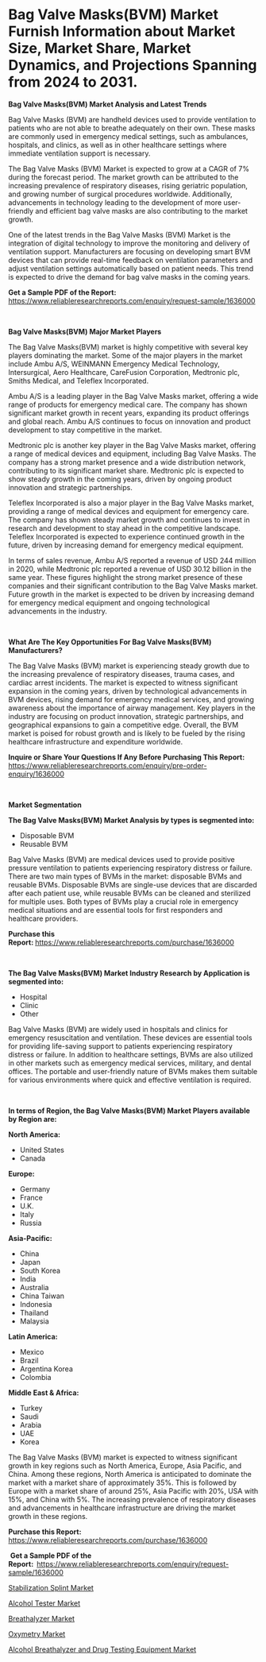 <p><h1>Bag Valve Masks(BVM) Market Furnish Information about Market Size, Market Share, Market Dynamics, and Projections Spanning from 2024 to 2031.</h1></p><p><strong>Bag Valve Masks(BVM) Market Analysis and Latest Trends</strong></p>
<p><p>Bag Valve Masks (BVM) are handheld devices used to provide ventilation to patients who are not able to breathe adequately on their own. These masks are commonly used in emergency medical settings, such as ambulances, hospitals, and clinics, as well as in other healthcare settings where immediate ventilation support is necessary.</p><p>The Bag Valve Masks (BVM) Market is expected to grow at a CAGR of 7% during the forecast period. The market growth can be attributed to the increasing prevalence of respiratory diseases, rising geriatric population, and growing number of surgical procedures worldwide. Additionally, advancements in technology leading to the development of more user-friendly and efficient bag valve masks are also contributing to the market growth.</p><p>One of the latest trends in the Bag Valve Masks (BVM) Market is the integration of digital technology to improve the monitoring and delivery of ventilation support. Manufacturers are focusing on developing smart BVM devices that can provide real-time feedback on ventilation parameters and adjust ventilation settings automatically based on patient needs. This trend is expected to drive the demand for bag valve masks in the coming years.</p></p>
<p><strong>Get a Sample PDF of the Report:&nbsp;</strong> <a href="https://www.reliableresearchreports.com/enquiry/request-sample/1636000">https://www.reliableresearchreports.com/enquiry/request-sample/1636000</a></p>
<p>&nbsp;</p>
<p><strong>Bag Valve Masks(BVM) Major Market Players</strong></p>
<p><p>The Bag Valve Masks(BVM) market is highly competitive with several key players dominating the market. Some of the major players in the market include Ambu A/S, WEINMANN Emergency Medical Technology, Intersurgical, Aero Healthcare, CareFusion Corporation, Medtronic plc, Smiths Medical, and Teleflex Incorporated.</p><p>Ambu A/S is a leading player in the Bag Valve Masks market, offering a wide range of products for emergency medical care. The company has shown significant market growth in recent years, expanding its product offerings and global reach. Ambu A/S continues to focus on innovation and product development to stay competitive in the market.</p><p>Medtronic plc is another key player in the Bag Valve Masks market, offering a range of medical devices and equipment, including Bag Valve Masks. The company has a strong market presence and a wide distribution network, contributing to its significant market share. Medtronic plc is expected to show steady growth in the coming years, driven by ongoing product innovation and strategic partnerships.</p><p>Teleflex Incorporated is also a major player in the Bag Valve Masks market, providing a range of medical devices and equipment for emergency care. The company has shown steady market growth and continues to invest in research and development to stay ahead in the competitive landscape. Teleflex Incorporated is expected to experience continued growth in the future, driven by increasing demand for emergency medical equipment.</p><p>In terms of sales revenue, Ambu A/S reported a revenue of USD 244 million in 2020, while Medtronic plc reported a revenue of USD 30.12 billion in the same year. These figures highlight the strong market presence of these companies and their significant contribution to the Bag Valve Masks market. Future growth in the market is expected to be driven by increasing demand for emergency medical equipment and ongoing technological advancements in the industry.</p></p>
<p>&nbsp;</p>
<p><strong>What Are The Key Opportunities For Bag Valve Masks(BVM) Manufacturers?</strong></p>
<p><p>The Bag Valve Masks (BVM) market is experiencing steady growth due to the increasing prevalence of respiratory diseases, trauma cases, and cardiac arrest incidents. The market is expected to witness significant expansion in the coming years, driven by technological advancements in BVM devices, rising demand for emergency medical services, and growing awareness about the importance of airway management. Key players in the industry are focusing on product innovation, strategic partnerships, and geographical expansions to gain a competitive edge. Overall, the BVM market is poised for robust growth and is likely to be fueled by the rising healthcare infrastructure and expenditure worldwide.</p></p>
<p><strong>Inquire or Share Your Questions If Any Before Purchasing This Report:</strong> <a href="https://www.reliableresearchreports.com/enquiry/pre-order-enquiry/1636000">https://www.reliableresearchreports.com/enquiry/pre-order-enquiry/1636000</a></p>
<p>&nbsp;</p>
<p><strong>Market Segmentation</strong></p>
<p><strong>The Bag Valve Masks(BVM) Market Analysis by types is segmented into:</strong></p>
<p><ul><li>Disposable BVM</li><li>Reusable BVM</li></ul></p>
<p><p>Bag Valve Masks (BVM) are medical devices used to provide positive pressure ventilation to patients experiencing respiratory distress or failure. There are two main types of BVMs in the market: disposable BVMs and reusable BVMs. Disposable BVMs are single-use devices that are discarded after each patient use, while reusable BVMs can be cleaned and sterilized for multiple uses. Both types of BVMs play a crucial role in emergency medical situations and are essential tools for first responders and healthcare providers.</p></p>
<p><strong>Purchase this Report:&nbsp;</strong><a href="https://www.reliableresearchreports.com/purchase/1636000">https://www.reliableresearchreports.com/purchase/1636000</a></p>
<p>&nbsp;</p>
<p><strong>The Bag Valve Masks(BVM) Market Industry Research by Application is segmented into:</strong></p>
<p><ul><li>Hospital</li><li>Clinic</li><li>Other</li></ul></p>
<p><p>Bag Valve Masks (BVM) are widely used in hospitals and clinics for emergency resuscitation and ventilation. These devices are essential tools for providing life-saving support to patients experiencing respiratory distress or failure. In addition to healthcare settings, BVMs are also utilized in other markets such as emergency medical services, military, and dental offices. The portable and user-friendly nature of BVMs makes them suitable for various environments where quick and effective ventilation is required.</p></p>
<p>&nbsp;</p>
<p><strong>In terms of Region, the Bag Valve Masks(BVM) Market Players available by Region are:</strong></p>
<p>
    <p> <strong> North America: </strong>
        <ul>
            <li>United States</li>
            <li>Canada</li>
        </ul>
        </p> 
    <p> <strong> Europe: </strong>
        <ul>
            <li>Germany</li>
            <li>France</li>
            <li>U.K.</li>
            <li>Italy</li>
            <li>Russia</li>
        </ul>
        </p> 
    <p> <strong> Asia-Pacific: </strong>
        <ul>
            <li>China</li>
            <li>Japan</li>
            <li>South Korea</li>
            <li>India</li>
            <li>Australia</li>
            <li>China Taiwan</li>
            <li>Indonesia</li>
            <li>Thailand</li>
            <li>Malaysia</li>
        </ul>
        </p> 
    <p> <strong> Latin America: </strong>
        <ul>
            <li>Mexico</li>
            <li>Brazil</li>
            <li>Argentina Korea</li>
            <li>Colombia</li>
        </ul>
        </p> 
    <p> <strong> Middle East & Africa: </strong>
        <ul>
            <li>Turkey</li>
            <li>Saudi</li>
            <li>Arabia</li>
            <li>UAE</li>
            <li>Korea</li>
        </ul>
    </p>
    </p>
<p><p>The Bag Valve Masks (BVM) market is expected to witness significant growth in key regions such as North America, Europe, Asia Pacific, and China. Among these regions, North America is anticipated to dominate the market with a market share of approximately 35%. This is followed by Europe with a market share of around 25%, Asia Pacific with 20%, USA with 15%, and China with 5%. The increasing prevalence of respiratory diseases and advancements in healthcare infrastructure are driving the market growth in these regions.</p></p>
<p><strong>Purchase this Report: </strong><a href="https://www.reliableresearchreports.com/purchase/1636000">https://www.reliableresearchreports.com/purchase/1636000</a></p>
<p>&nbsp;<strong>Get a Sample PDF of the Report:&nbsp;&nbsp;</strong><a href="https://www.reliableresearchreports.com/enquiry/request-sample/1636000">https://www.reliableresearchreports.com/enquiry/request-sample/1636000</a></p>
<p><strong></strong></p>
<p><p><a href="https://medium.com/@terrellconn/stabilization-splint-market-the-key-to-successful-business-strategy-forecast-till-2031-6a960835befc">Stabilization Splint Market</a></p><p><a href="https://medium.com/@terrellconn/alcohol-tester-market-trends-forecast-and-competitive-analysis-to-2031-a73ec6220dac">Alcohol Tester Market</a></p><p><a href="https://medium.com/@terrellconn/breathalyzer-market-analysis-its-cagr-market-segmentation-and-global-industry-overview-ea173b4286f0">Breathalyzer Market</a></p><p><a href="https://medium.com/@terrellconn/oxymetry-market-trends-and-market-analysis-forecasted-for-period-2024-2031-50a563cc95dc">Oxymetry Market</a></p><p><a href="https://medium.com/@terrellconn/alcohol-breathalyzer-and-drug-testing-equipment-market-trends-and-market-analysis-forecasted-for-fd5da289ca3b">Alcohol Breathalyzer and Drug Testing Equipment Market</a></p></p>